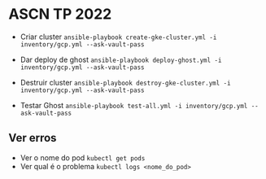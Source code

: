 # ASCN TP 2022

- Criar cluster
`ansible-playbook create-gke-cluster.yml -i inventory/gcp.yml --ask-vault-pass`

- Dar deploy de ghost 
`ansible-playbook deploy-ghost.yml -i inventory/gcp.yml --ask-vault-pass`

- Destruir cluster
`ansible-playbook destroy-gke-cluster.yml -i inventory/gcp.yml --ask-vault-pass`


- Testar Ghost
`ansible-playbook test-all.yml -i inventory/gcp.yml --ask-vault-pass`

## Ver erros

- Ver o nome do pod
`kubectl get pods`
- Ver qual é o problema
`kubectl logs <nome_do_pod>`
